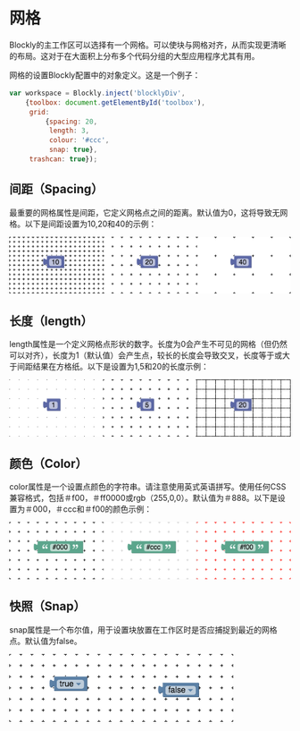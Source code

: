 # 网格

Blockly的主工作区可以选择有一个网格。可以使块与网格对齐，从而实现更清晰的布局。这对于在大面积上分布多个代码分组的大型应用程序尤其有用。

网格的设置Blockly配置中的对象定义。这是一个例子：

```js
var workspace = Blockly.inject('blocklyDiv',
    {toolbox: document.getElementById('toolbox'),
     grid:
         {spacing: 20,
          length: 3,
          colour: '#ccc',
          snap: true},
     trashcan: true});
```

## 间距（Spacing）

最重要的网格属性是间距，它定义网格点之间的距离。默认值为0，这将导致无网格。以下是间距设置为10,20和40的示例：

![grid-spacing](./grid-spacing.png)

## 长度（length）

length属性是一个定义网格点形状的数字。长度为0会产生不可见的网格（但仍然可以对齐），长度为1（默认值）会产生点，较长的长度会导致交叉，长度等于或大于间距结果在方格纸。以下是设置为1,5和20的长度示例：

![grid-length](./grid-length.png)

## 颜色（Color）

color属性是一个设置点颜色的字符串。请注意使用英式英语拼写。使用任何CSS兼容格式，包括＃f00，＃ff0000或rgb（255,0,0）。默认值为＃888。以下是设置为＃000，＃ccc和＃f00的颜色示例：

![grid-colour](./grid-colour.png)

## 快照（Snap）

snap属性是一个布尔值，用于设置块放置在工作区时是否应捕捉到最近的网格点。默认值为false。

![grid-snap](./grid-snap.png)
